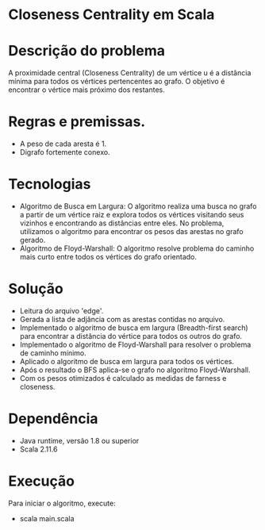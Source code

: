 # Closeness Centrality em Scala

# Descrição do problema
A proximidade central (Closeness Centrality) de um vértice u é a distância mínima para todos os vértices pertencentes ao grafo. O objetivo é encontrar o vértice mais próximo dos restantes.

# Regras e premissas.
- A peso de cada aresta é 1.
- Digrafo fortemente conexo.

# Tecnologias
- Algoritmo de Busca em Largura: O algoritmo realiza uma busca no grafo a partir de um vértice raiz e explora todos os vértices visitando seus vizinhos e encontrando as distâncias entre eles. No problema, utilizamos o algoritmo para encontrar os pesos das arestas no grafo gerado.
- Algoritmo de Floyd-Warshall: O algoritmo resolve problema do caminho mais curto entre todos os vértices do grafo orientado.

# Solução 
- Leitura do arquivo 'edge'.
- Gerada a lista de adjância com as arestas contidas no arquivo.
- Implementado o algoritmo de busca em largura (Breadth-first search) para encontrar a distância do vértice para todos os outros do grafo.
- Implementado o algoritmo de Floyd-Warshall para resolver o problema de caminho mínimo.
- Aplicado o algoritmo de busca em largura para todos os vértices.
- Após o resultado o BFS aplica-se o grafo no algoritmo Floyd-Warshall.
- Com os pesos otimizados é calculado as medidas de farness e closeness.

# Dependência
- Java runtime, versão 1.8 ou superior
- Scala 2.11.6

# Execução
Para iniciar o algoritmo, execute: 
- scala main.scala

